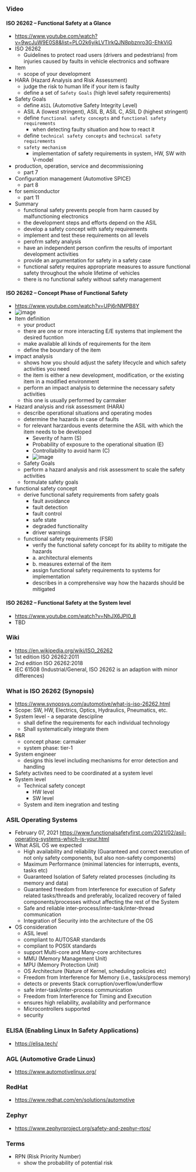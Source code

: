 ### Video
#### ISO 26262 – Functional Safety at a Glance
- https://www.youtube.com/watch?v=9wcJuW9E0S8&list=PLO2k6yikLVTlrkQJN8pbznro3G-EhkViG
- ISO 26262
  - Guidelines to protect road users (drivers and pedestrians) from injuries caused by faults in vehicle electronics and software
- Item
  - scope of your development
- HARA (Hazard Analysis and Risk Assessment)
  - judge the risk to human life if your item is faulty
  - define a set of ```Safety Goals``` (high level safety requirements)
- Safety Goals
  - define ```ASIL``` (Automotive Safety Integrity Level)
  - ASIL A (lowest stringent), ASIL B, ASIL C, ASIL D (highest stringent)
  - define ```functional safety concepts``` and ```functional safety requirements```
    - when detecting faulty situation and how to react it
  - define ```technical safety concepts``` and ```technical safety requirements```
  - ```safety mechanism```
    - implementation of safety requirements in system, HW, SW with V-model 
- production, operation, service and decommissioning
  - part 7
- Configuration management (Automotive SPICE)
  - part 8
- for semiconductor
  - part 11
- Summary
  - functional safety prevents people from harm caused by malfunctioning electronics
  - the development steps and efforts depend on the ASIL
  - develop a safety concept with safety requirements
  - implement and test these requirements on all levels
  - perofrm safety analysis
  - have an independent person confirm the results of important development activities
  - provide an argumentation for safety in a safety case
  - functional safety requires appropriate measures to assure functional safety throughout the whole lifetime of vehicles
  - there is no functional safety without safety management

#### ISO 26262 – Concept Phase of Functional Safety
- https://www.youtube.com/watch?v=UPj6rNMPB8Y
- ![image](https://github.com/hugochang1/Tutorial/assets/6143237/aaac8ed4-ec60-41e0-bd0d-0d6be0ab935b)
- Item definition
  - your product
  - there are one or more interacting E/E systems that implement the desired fucntion
  - make available all kinds of requirements for the item
  - define the boundary of the item
- impact analysis
  - shows how you should adjust the safety lifecycle and which safety activities you need
  - the item is either a new development, modification, or the existing item in a modified environment
  - perform an impact analysis to determine the necessary safety activities
  - this one is usually performed by carmaker
- Hazard analysis and risk assessment (HARA)
  - describe operational situations and operating modes
  - determine the hazards in case of faults
  - for relevant harzardous events determine the ASIL with which the item needs to be developed
    - Severity of harm (S)
    - Probability of exposure to the operational situation (E)
    - Controllability to avoid harm (C)
    - ![image](https://github.com/hugochang1/Tutorial/assets/6143237/06b14582-2085-4bd1-8ecd-de31ad793003)
  - Safety Goals
  - perform a hazard analysis and risk assessment to scale the safety activities
  - formulate safety goals
- functional safety concept
  - derive functional safety requirements from safety goals
    - fault avoidance
    - fault detection
    - fault control
    - safe state
    - degraded functionality
    - driver warnings
  - functional safety requirements (FSR)
    - verify the functional safety concept for its ability to mitigate the hazards
    - a. architectural elements
    - b. measures external of the item
    - assign functional safety requirements to systems for implementation
    - describes in a comprehensive way how the hazards should be mitigated

#### ISO 26262 – Functional Safety at the System level
- https://www.youtube.com/watch?v=NhJX6JPI0_8
- TBD

### Wiki
- https://en.wikipedia.org/wiki/ISO_26262
- 1st edition ISO 26262:2011
- 2nd edition ISO 26262:2018
- IEC 61508 (Industrial/General, ISO 26262 is an adaption with minor differences)

### What is ISO 26262 (Synopsis)
- https://www.synopsys.com/automotive/what-is-iso-26262.html
- Scope: SW, HW, Electrics, Optics, Hydraulics, Pneumatics, etc.
- System level - a separate descipline
  - shall define the requirements for each individual technology
  - Shall systematically integrate them
- R&R
  - concept phase: carmaker
  - system phase: tier-1
- System engineer
  - designs this level including mechanisms for error detection and handling
- Safety activites need to be coordinated at a system level
- System level
  - Technical safety concept
    - HW level
    - SW level
  - System and item inegration and testing

### ASIL Operating Systems
- February 07, 2021 https://www.functionalsafetyfirst.com/2021/02/asil-operating-systems-which-is-your.html
- What ASIL OS we expected
  - High availability and reliability (Guaranteed and correct execution of not only safety components, but also non-safety components)
  - Maximum Performance (minimal latencies for interrupts, events, tasks etc)
  - Guaranteed Isolation of Safety related processes (including its memory and data)
  - Guaranteed freedom from Interference for execution of Safety related tasks/threads and preferably, localized recovery of failed components/processes without affecting the rest of the System
  - Safe and reliable inter-process/inter-task/inter-thread communication
  - Integration of Security into the architecture of the OS
- OS consideration
  - ASIL level
  - compliant to AUTOSAR standards
  - compliant to POSIX standards
  - support Multi-core and Many-core architectures
  - MMU (Memory Management Unit)
  - MPU (Memory Protection Unit)
  - OS Architecture (Nature of Kernel, scheduling policies etc)
  - Freedom from Interference for Memory (i.e., tasks/process memory)
  - detects or prevents Stack corruption/overflow/underflow
  - safe inter-task/inter-process communication
  - Freedom from Interference for Timing and Execution
  - ensures high reliability, availability and performance
  - Microcontrollers supported
  - security

### ELISA (Enabling Linux In Safety Applications)
- https://elisa.tech/

### AGL (Automotive Grade Linux)
- https://www.automotivelinux.org/

### RedHat
- https://www.redhat.com/en/solutions/automotive

### Zephyr
- https://www.zephyrproject.org/safety-and-zephyr-rtos/

### Terms
- RPN (Risk Priority Number)
  - show the probability of potential risk

